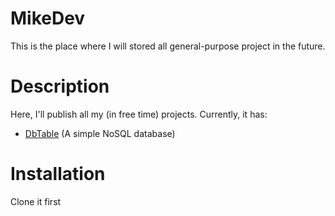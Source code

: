 # MikeDev
This is the place where I will stored all general-purpose project in the future.
# Description
Here, I'll publish all my (in free time) projects. Currently, it has:
* [DbTable](https://github.com/bincity2003/MikeDev/tree/master/MikeDev/MikeDev.Db) (A simple NoSQL database)
# Installation
Clone it first
